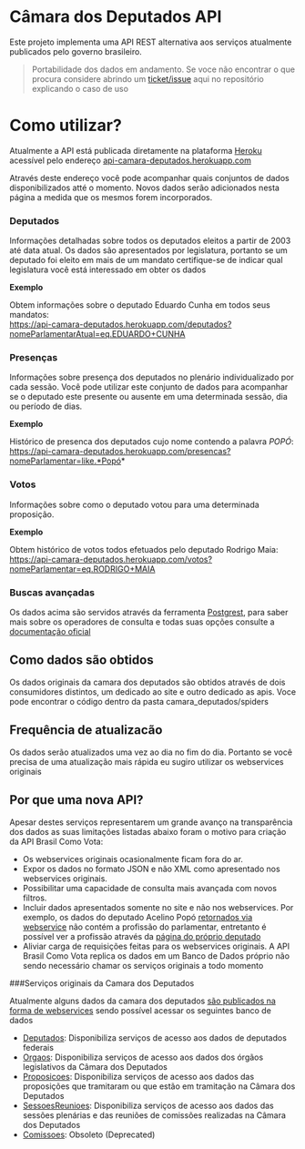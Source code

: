 # Câmara dos Deputados API

Este projeto implementa uma API REST alternativa aos serviços atualmente
publicados pelo governo brasileiro.

> Portabilidade dos dados em andamento. Se voce não encontrar o que procura considere abrindo um
> [ticket/issue](https://github.com/thiagofelix/camara-deputados-api/issues)
> aqui no repositório explicando o caso de uso

# Como utilizar?

Atualmente a API está publicada diretamente na plataforma [Heroku](heroku.com)
acessível pelo endereço [api-camara-deputados.herokuapp.com](https://api-camara-deputados.herokuapp.com/)

Através deste endereço você pode acompanhar quais conjuntos de dados
disponibilizados atté o momento. Novos dados serão adicionados nesta página
a medida que os mesmos forem incorporados.

### Deputados

Informações detalhadas sobre todos os deputados eleitos a partir de 2003 até
data atual. Os dados são apresentados por legislatura, portanto se um deputado
foi eleito em mais de um mandato certifique-se de indicar qual legislatura você
está interessado em obter os dados

**Exemplo**

Obtem informações sobre o deputado Eduardo Cunha em todos seus mandatos:  
https://api-camara-deputados.herokuapp.com/deputados?nomeParlamentarAtual=eq.EDUARDO+CUNHA

### Presenças

Informações sobre presença dos deputados no plenário individualizado por cada
sessão. Você pode utilizar este conjunto de dados para acompanhar se o deputado
este presente ou ausente em uma determinada sessão, dia ou período de dias.

**Exemplo**

Histórico de presenca dos deputados cujo nome contendo a palavra *POPÓ*:  
https://api-camara-deputados.herokuapp.com/presencas?nomeParlamentar=like.*Popó*

### Votos

Informações sobre como o deputado votou para uma determinada proposição. 

**Exemplo**

Obtem histórico de votos todos efetuados pelo deputado Rodrigo Maia:  
https://api-camara-deputados.herokuapp.com/votos?nomeParlamentar=eq.RODRIGO+MAIA


### Buscas avançadas

Os dados acima são servidos através da ferramenta [Postgrest](postgrest.com),
para saber mais sobre os operadores de consulta e todas suas opções consulte
a [documentação oficial](http://postgrest.com/api/reading/)

## Como dados são obtidos

Os dados originais da camara dos deputados são obtidos através de dois
consumidores distintos, um dedicado ao site e outro dedicado as apis. Voce pode
encontrar o código dentro da pasta camara_deputados/spiders

## Frequência de atualizacão

Os dados serão atualizados uma vez ao dia no fim do dia. Portanto se você
precisa de uma atualização mais rápida eu sugiro utilizar os webservices
originais

## Por que uma nova API?

Apesar destes serviços representarem um grande avanço na transparência dos
dados as suas limitações listadas abaixo foram o motivo para criação da API
 Brasil Como Vota:

* Os webservices originais ocasionalmente ficam fora do ar.
* Expor os dados no formato JSON e não XML como apresentado nos webservices
  originais.
* Possibilitar uma capacidade de consulta mais avançada com novos filtros.
* Incluir dados apresentados somente no site e não nos webservices. Por
  exemplo, os dados do deputado Acelino Popó [retornados via webservice](http://www.camara.leg.br/SitCamaraWS/deputados.asmx/ObterDetalhesDeputado?ideCadastro=161907&numLegislatura=54) não contém a profissão do parlamentar,
  entretanto é possível ver a profissão através da [página do próprio
  deputado](http://www2.camara.leg.br/deputados/pesquisa/layouts_deputados_biografia?pk=193046&tipo=0)
* Aliviar carga de requisições feitas para os webservices originais. A API
  Brasil Como Vota replica os dados em um Banco de Dados próprio não sendo
  necessário chamar os serviços originais a todo momento

###Serviços originais da Camara dos Deputados

Atualmente alguns dados da camara dos deputados [são publicados na forma de
webservices](http://www2.camara.leg.br/transparencia/dados-abertos/dados-abertos-legislativo/dados-abertos-legislativo) sendo possível acessar os seguintes banco de dados

* [Deputados](http://www2.camara.leg.br/transparencia/dados-abertos/dados-abertos-legislativo/webservices/deputados/deputados): Disponibiliza serviços de acesso aos dados de deputados federais
* [Orgaos](http://www2.camara.leg.br/transparencia/dados-abertos/dados-abertos-legislativo/webservices/orgaos): Disponibiliza serviços de acesso aos dados dos órgãos legislativos da Câmara dos Deputados
* [Proposicoes](http://www2.camara.leg.br/transparencia/dados-abertos/dados-abertos-legislativo/webservices/proposicoes-1/proposicoes): Disponibiliza serviços de acesso aos dados das proposições que tramitaram ou que estão em tramitação na Câmara dos Deputados
* [SessoesReunioes](http://www2.camara.leg.br/transparencia/dados-abertos/dados-abertos-legislativo/webservices/sessoesreunioes-2/sessoesreunioes-1): Disponibiliza serviços de acesso aos dados das sessões plenárias e das reuniões de comissões realizadas na Câmara dos Deputados
* [Comissoes](http://www2.camara.leg.br/transparencia/dados-abertos/dados-abertos-legislativo/webservices/comissoes/comissoes): Obsoleto (Deprecated)


